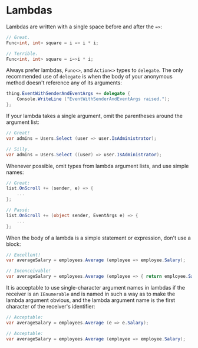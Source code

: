 # Lambdas

Lambdas are written with a single space before and after the `=>`:

```csharp
// Great.
Func<int, int> square = i => i * i;

// Terrible.
Func<int, int> square = i=>i * i;
```

Always prefer lambdas, `Func<>`, and `Action<>` types to `delegate`. The only recommended use of `delegate` is when the body of your anonymous method doesn't reference any of its arguments:

```csharp
thing.EventWithSenderAndEventArgs += delegate {
	Console.WriteLine ("EventWithSenderAndEventArgs raised.");
};
```

If your lambda takes a single argument, omit the parentheses around the argument list:

```csharp
// Great!
var admins = Users.Select (user => user.IsAdministrator);

// Silly.
var admins = Users.Select ((user) => user.IsAdministrator);
```

Whenever possible, omit types from lambda argument lists, and use simple names:

```csharp
// Great:
list.OnScroll += (sender, e) => {
	...
};

// Passé:
list.OnScroll += (object sender, EventArgs e) => {
	...
};
```

When the body of a lambda is a simple statement or expression, don't use a block:

```csharp
// Excellent!
var averageSalary = employees.Average (employee => employee.Salary);

// Inconceivable!
var averageSalary = employees.Average (employee => { return employee.Salary; });
```

It is acceptable to use single-character argument names in lambdas if the receiver is an `IEnumerable` and is named in such a way as to make the lambda argument obvious, and the lambda argument name is the first character of the receiver's identifier:

```csharp
// Acceptable:
var averageSalary = employees.Average (e => e.Salary);

// Acceptable:
var averageSalary = employees.Average (employee => employee.Salary);
```
